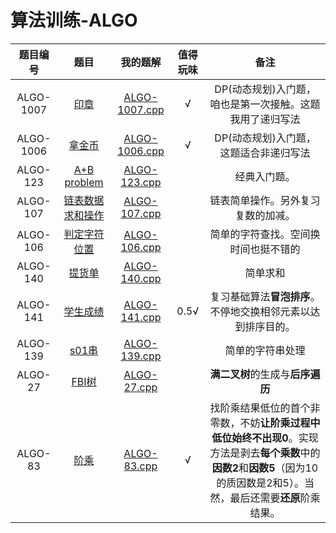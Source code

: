 # 算法训练-ALGO

| 题目编号 | 题目 | 我的题解 | 值得玩味 |备注|
|:---:|:---:|:---:|:---:|:---:|
|ALGO-1007|[印章](https://lx.lanqiao.cn/problem.page?gpid=T3002)|[ALGO-1007.cpp](./ALGO-1007.cpp)| √ | DP(动态规划)入门题，咱也是第一次接触。这题我用了递归写法 |  
|ALGO-1006|[拿金币](https://lx.lanqiao.cn/problem.page?gpid=T3000)|[ALGO-1006.cpp](./ALGO-1006.cpp)| √ | DP(动态规划)入门题，这题适合非递归写法 |  
|ALGO-123|[A+B problem](https://www.dotcpp.com/oj/problem1586.html)|[ALGO-123.cpp](./ALGO-123.cpp)|  | 经典入门题。 |
|ALGO-107|[链表数据求和操作](https://www.dotcpp.com/oj/problem1585.html)|[ALGO-107.cpp](./ALGO-107.cpp)|  | 链表简单操作。另外复习复数的加减。 |
|ALGO-106|[判定字符位置](https://www.dotcpp.com/oj/problem1584.html)|[ALGO-106.cpp](./ALGO-106.cpp)|  | 简单的字符查找。空间换时间也挺不错的 |
|ALGO-140|[提货单](https://www.dotcpp.com/oj/problem1597.html)|[ALGO-140.cpp](./ALGO-140.cpp)|  | 简单求和 |
|ALGO-141|[学生成绩](https://www.dotcpp.com/oj/problem1598.html)|[ALGO-141.cpp](./ALGO-141.cpp)| 0.5√ | 复习基础算法**冒泡排序**。不停地交换相邻元素以达到排序目的。 |
|ALGO-139|[s01串](https://www.dotcpp.com/oj/problem1600.html)|[ALGO-139.cpp](./ALGO-139.cpp)|  | 简单的字符串处理 |
|ALGO-27|[FBI树](https://www.dotcpp.com/oj/problem1592.html)|[ALGO-27.cpp](./ALGO-27.cpp)|  | **满二叉树**的生成与**后序遍历** |
|ALGO-83|[阶乘](https://www.dotcpp.com/oj/problem1604.html)|[ALGO-83.cpp](./ALGO-83.cpp)| √ | 找阶乘结果低位的首个非零数，不妨**让阶乘过程中低位始终不出现0**。实现方法是剥去**每个乘数**中的**因数2**和**因数5**（因为10的质因数是2和5）。当然，最后还需要**还原**阶乘结果。 |